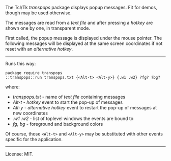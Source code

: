 The Tcl/Tk *transpops* package displays popup messages.
Fit for demos, though may be used otherwise.

The messages are read from a *text file* and after pressing a *hotkey* are
shown one by one, in transparent mode.

First called, the popup message is displayed under the mouse pointer. The following messages will be displayed at the same screen coordinates if not reset with an *alternative hotkey*.

<hr>

Runs this way:

    package require transpops
    ::transpops::run transpops.txt {<Alt-t> <Alt-y>} {.w1 .w2} ?fg? ?bg?

where:

   * *transpops.txt* - name of *text file* containing messages
   * *Alt-t* - *hotkey* event to start the pop-up of messages
   * *Alt-y* - *alternative hotkey* event to restart the pop-up of messages at new coordinates
   * *.w1 .w2* - list of toplevel windows the events are bound to
   * *fg, bg* - foreground and background colors

Of course, those `<Alt-t>` and `<Alt-y>` may be substituted with other events specific for the application.

<hr>

License: MIT.

